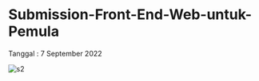 # Submission-Front-End-Web-untuk-Pemula
Tanggal : 7 September 2022

![s2](https://user-images.githubusercontent.com/79824355/211148711-c17e05eb-2dda-4922-9b9a-249adb09c857.jpg)
